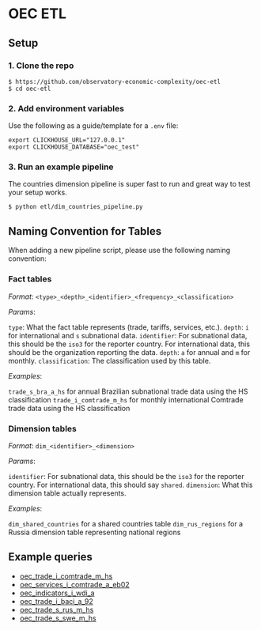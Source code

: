# OEC ETL

## Setup

### 1. Clone the repo

```commandline
$ https://github.com/observatory-economic-complexity/oec-etl
$ cd oec-etl
```

### 2. Add environment variables

Use the following as a guide/template for a `.env` file:

```
export CLICKHOUSE_URL="127.0.0.1"
export CLICKHOUSE_DATABASE="oec_test"
```

### 3. Run an example pipeline

The countries dimension pipeline is super fast to run and great way to test your setup works.

```commandline
$ python etl/dim_countries_pipeline.py
```

## Naming Convention for Tables

When adding a new pipeline script, please use the following naming convention:

### Fact tables

*Format*: `<type>_<depth>_<identifier>_<frequency>_<classification>`

*Params*:

`type`: What the fact table represents (trade, tariffs, services, etc.).
`depth`: `i` for international and `s` subnational data.
`identifier`: For subnational data, this should be the `iso3` for the reporter country. For international data, this should be the organization reporting the data.
`depth`: `a` for annual and `m` for monthly.
`classification`: The classification used by this table.

*Examples*:

`trade_s_bra_a_hs` for annual Brazilian subnational trade data using the HS classification
`trade_i_comtrade_m_hs` for monthly international Comtrade trade data using the HS classification

### Dimension tables

*Format*: `dim_<identifier>_<dimension>`

*Params*:

`identifier`: For subnational data, this should be the `iso3` for the reporter country. For international data, this should say `shared`.
`dimension`: What this dimension table actually represents.

*Examples*:

`dim_shared_countries` for a shared countries table
`dim_rus_regions` for a Russia dimension table representing national regions

## Example queries

- [oec_trade_i_comtrade_m_hs](https://api.oec.world/tesseract/data?cube=oec_trade_i_comtrade_m_hs&measures=Trade%20Value&drilldowns=HS6&Month=12&Year=2018&Reporter%20Country=32)
- [oec_services_i_comtrade_a_eb02](https://api.oec.world/tesseract/data?cube=oec_services_i_comtrade_a_eb02&measures=Trade%20Value&drilldowns=EB02&Year=2016&Trade%20Flow=1&Reporter%20Country=36)
- [oec_indicators_i_wdi_a](https://api.oec.world/tesseract/data?cube=oec_indicators_i_wdi_a&measures=Value&drilldowns=Geo,Indicator,Year&Geo=bra&Year=2016)
- [oec_trade_i_baci_a_92](https://api.oec.world/tesseract/data?cube=oec_trade_i_baci_a_92&measures=Trade%20Value&drilldowns=HS6,Year,Importer%20Country,Exporter%20Country&HS6=1010111&Importer%20Country=12)
- [oec_trade_s_rus_m_hs](https://api.oec.world/tesseract/data?cube=oec_trade_s_rus_m_hs&measures=Trade%20Value,Quantity&drilldowns=Country,Unit,District&Trade%20Flow=1&Year=2018&Country=BR)
- [oec_trade_s_swe_m_hs](https://api.oec.world/tesseract/data?cube=oec_trade_s_swe_m_hs&measures=Trade%20Value&drilldowns=Partner,Year&Trade%20Flow=2&Year=2018&Partner=bra)

